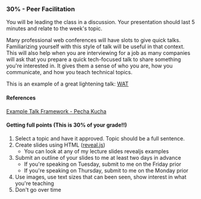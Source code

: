 ### 30% - Peer Facilitation
You will be leading the class in a discussion. Your presentation should last 5 minutes and relate to the week's topic.

Many professional web conferences will have slots to give quick talks. Familiarizing yourself with this style 
of talk will be useful in that context. This will also help when you are interviewing for a job as many companies
will ask that you prepare a quick tech-focused talk to share something you're interested in. It gives them a sense
of who you are, how you communicate, and how you teach technical topics.

This is an example of a great lightening talk:
[WAT](https://www.destroyallsoftware.com/talks/wat)
 
#### References
[Example Talk Framework - Pecha Kucha](https://en.wikipedia.org/wiki/PechaKucha)

#### Getting full points (This is 30% of your grade!!)
1. Select a topic and have it approved. Topic should be a full sentence.
2. Create slides using HTML ([reveal.js](https://github.com/hakimel/reveal.js))
    * You can look at any of my lecture slides revealjs examples
3. Submit an outline of your slides to me at least two days in advance
    * If you're speaking on Tuesday, submit to me on the Friday prior
    * If you're speaking on Thursday, submit to me on the Monday prior
4. Use images, use text sizes that can been seen, show interest in what you're teaching
5. Don't go over time
